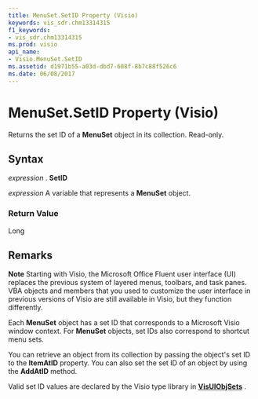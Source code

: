 ```yaml
---
title: MenuSet.SetID Property (Visio)
keywords: vis_sdr.chm13314315
f1_keywords:
- vis_sdr.chm13314315
ms.prod: visio
api_name:
- Visio.MenuSet.SetID
ms.assetid: d1971b55-a03d-dbd7-608f-8b7c88f526c6
ms.date: 06/08/2017
---
```



# MenuSet.SetID Property (Visio)

Returns the set ID of a **MenuSet** object in its collection. Read-only.


## Syntax

 _expression_ . **SetID**

 _expression_ A variable that represents a **MenuSet** object.


### Return Value

Long


## Remarks


 **Note**  Starting with Visio, the Microsoft Office Fluent user interface (UI) replaces the previous system of layered menus, toolbars, and task panes. VBA objects and members that you used to customize the user interface in previous versions of Visio are still available in Visio, but they function differently.

Each **MenuSet** object has a set ID that corresponds to a Microsoft Visio window context. For **MenuSet** objects, set IDs also correspond to shortcut menu sets.

You can retrieve an object from its collection by passing the object's set ID to the **ItemAtID** property. You can also set the set ID of an object by using the **AddAtID** method.

Valid set ID values are declared by the Visio type library in **[VisUIObjSets](visuiobjsets-enumeration-visio.md)** .


